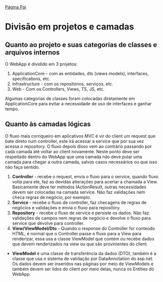 [Página Pai](./indexWebApp.md)

# Divisão em projetos e camadas

## Quanto ao projeto e suas categorias de classes e arquivos internos

O WebApp é dividido em 3 projetos:

1. ApplicationCore - com as entidades, dts (views models), interfaces, specifications, etc.
2. Infrastructure - com os repositórios, serviços, etc.
3. Web - Com os Controllers, Views, TS, JS, etc.

Algumas categorias de classes foram colocadas diretamente em ApplicationCore para evitar a necessidade de uso de interfaces e ganhar tempo.

## Quanto às camadas lógicas

O fluxo mais corriqueiro em aplicativos MVC é vir do client um request que bate direto num controller, este irá acessar a service que por sua vez acessa o repository. O fluxo depois disso vem ao contrário passando por cada camada até voltar ao client novamente. Neste ponto deve ser respeitado dentro do WebApp que uma camada não deve pular uma camada para chegar a outra camada, salvos casos necessários ou que isso não faça sentido.

1. **Controller** - recebe o request, envia o fluxo para  o service, quando fluxo volta para ele, faz as devidas alterações para acertar a chamada a View. Basicamente deve ter métodos IActionResult, outras necessidades devem ser colocadas na camada service. Não faz validações nem checa regras de negócio, por exemplo. 
2. **Service** - recebe o fluxo de controller, faz checagens de regras de negócios e validações e envia o fluxo para repository. 
3. **Repository** - recebe o fluxo de service e persiste os dados. Não faz validações de campos nem regras de negócio e devolve o fluxo para service que devolve para controller.
4. **View/ViewModel/Dto** - Quando o response do Controller for conteúdo HTML, é normal que o Controller passe o fluxo para a View para renderizar, essa usa a classe ViewModel que contém ou recebe dados que devem renderizados na view ou que são provinientes do client.

* **ViewModel** é uma classe de transferência da dados (DTO), também é a classe que usa o sistema de validação por DataAnnotation do asp.net. Os dados devem ser inseridos nas páginas por meio de ViewModels e também devem ser lidos do client por meio delas, nunca os Entities do WebApp. 

